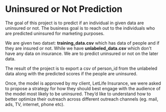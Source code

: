 # Uninsured or Not Prediction

The goal of this project is to predict if an individual in given data are uninsured or not. The business goal is to reach out to the individuals who are predicted uninsured for marketing purposes.

We are given two datset: **training_data.csv** which has data of people and if they are insured or not. While we have **unlabeled_data.csv** which don't have any data on insurance. We are to predict uninsured or not on the later data.

The result of the project is to export a csv of person_id from the unlabeled data along with the predicted scores if the people are uninsured.

Once, the model is approved by my client, LetLife Insurance, we were asked to propose a strategy for how they should best engage with the audience of the model most likely to be uninsured. They’d like to understand how to better optimize their outreach across different outreach channels (eg. mail, ads, TV, internet, phone etc).